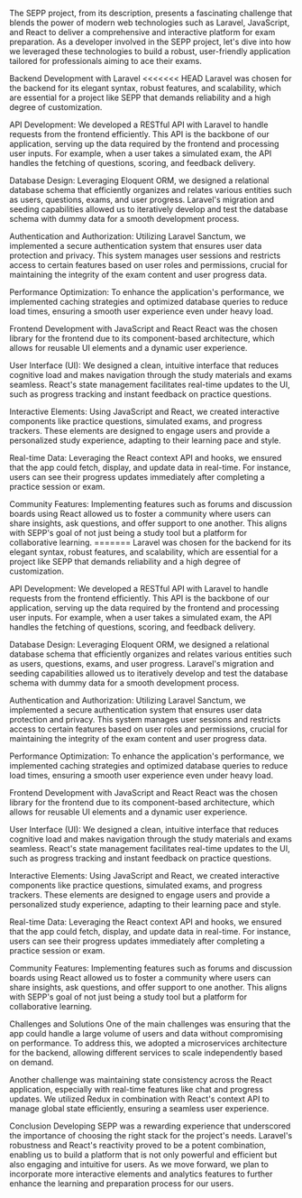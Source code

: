 The SEPP project, from its description, presents a fascinating challenge that blends the power of modern web technologies such as Laravel, JavaScript, and React to deliver a comprehensive and interactive platform for exam preparation. As a developer involved in the SEPP project, let's dive into how we leveraged these technologies to build a robust, user-friendly application tailored for professionals aiming to ace their exams.

Backend Development with Laravel
<<<<<<< HEAD Laravel was chosen for the backend for its elegant syntax, robust features, and scalability, which are essential for a project like SEPP that demands reliability and a high degree of customization.

API Development: We developed a RESTful API with Laravel to handle requests from the frontend efficiently. This API is the backbone of our application, serving up the data required by the frontend and processing user inputs. For example, when a user takes a simulated exam, the API handles the fetching of questions, scoring, and feedback delivery.

Database Design: Leveraging Eloquent ORM, we designed a relational database schema that efficiently organizes and relates various entities such as users, questions, exams, and user progress. Laravel's migration and seeding capabilities allowed us to iteratively develop and test the database schema with dummy data for a smooth development process.

Authentication and Authorization: Utilizing Laravel Sanctum, we implemented a secure authentication system that ensures user data protection and privacy. This system manages user sessions and restricts access to certain features based on user roles and permissions, crucial for maintaining the integrity of the exam content and user progress data.

Performance Optimization: To enhance the application's performance, we implemented caching strategies and optimized database queries to reduce load times, ensuring a smooth user experience even under heavy load.

Frontend Development with JavaScript and React
React was the chosen library for the frontend due to its component-based architecture, which allows for reusable UI elements and a dynamic user experience.

User Interface (UI): We designed a clean, intuitive interface that reduces cognitive load and makes navigation through the study materials and exams seamless. React's state management facilitates real-time updates to the UI, such as progress tracking and instant feedback on practice questions.

Interactive Elements: Using JavaScript and React, we created interactive components like practice questions, simulated exams, and progress trackers. These elements are designed to engage users and provide a personalized study experience, adapting to their learning pace and style.

Real-time Data: Leveraging the React context API and hooks, we ensured that the app could fetch, display, and update data in real-time. For instance, users can see their progress updates immediately after completing a practice session or exam.

Community Features: Implementing features such as forums and discussion boards using React allowed us to foster a community where users can share insights, ask questions, and offer support to one another. This aligns with SEPP's goal of not just being a study tool but a platform for collaborative learning. ======= Laravel was chosen for the backend for its elegant syntax, robust features, and scalability, which are essential for a project like SEPP that demands reliability and a high degree of customization.

API Development: We developed a RESTful API with Laravel to handle requests from the frontend efficiently. This API is the backbone of our application, serving up the data required by the frontend and processing user inputs. For example, when a user takes a simulated exam, the API handles the fetching of questions, scoring, and feedback delivery.

Database Design: Leveraging Eloquent ORM, we designed a relational database schema that efficiently organizes and relates various entities such as users, questions, exams, and user progress. Laravel's migration and seeding capabilities allowed us to iteratively develop and test the database schema with dummy data for a smooth development process.

Authentication and Authorization: Utilizing Laravel Sanctum, we implemented a secure authentication system that ensures user data protection and privacy. This system manages user sessions and restricts access to certain features based on user roles and permissions, crucial for maintaining the integrity of the exam content and user progress data.

Performance Optimization: To enhance the application's performance, we implemented caching strategies and optimized database queries to reduce load times, ensuring a smooth user experience even under heavy load.

Frontend Development with JavaScript and React
React was the chosen library for the frontend due to its component-based architecture, which allows for reusable UI elements and a dynamic user experience.

User Interface (UI): We designed a clean, intuitive interface that reduces cognitive load and makes navigation through the study materials and exams seamless. React's state management facilitates real-time updates to the UI, such as progress tracking and instant feedback on practice questions.

Interactive Elements: Using JavaScript and React, we created interactive components like practice questions, simulated exams, and progress trackers. These elements are designed to engage users and provide a personalized study experience, adapting to their learning pace and style.

Real-time Data: Leveraging the React context API and hooks, we ensured that the app could fetch, display, and update data in real-time. For instance, users can see their progress updates immediately after completing a practice session or exam.

Community Features: Implementing features such as forums and discussion boards using React allowed us to foster a community where users can share insights, ask questions, and offer support to one another. This aligns with SEPP's goal of not just being a study tool but a platform for collaborative learning.

Challenges and Solutions
One of the main challenges was ensuring that the app could handle a large volume of users and data without compromising on performance. To address this, we adopted a microservices architecture for the backend, allowing different services to scale independently based on demand.

Another challenge was maintaining state consistency across the React application, especially with real-time features like chat and progress updates. We utilized Redux in combination with React's context API to manage global state efficiently, ensuring a seamless user experience.

Conclusion
Developing SEPP was a rewarding experience that underscored the importance of choosing the right stack for the project's needs. Laravel's robustness and React's reactivity proved to be a potent combination, enabling us to build a platform that is not only powerful and efficient but also engaging and intuitive for users. As we move forward, we plan to incorporate more interactive elements and analytics features to further enhance the learning and preparation process for our users.
